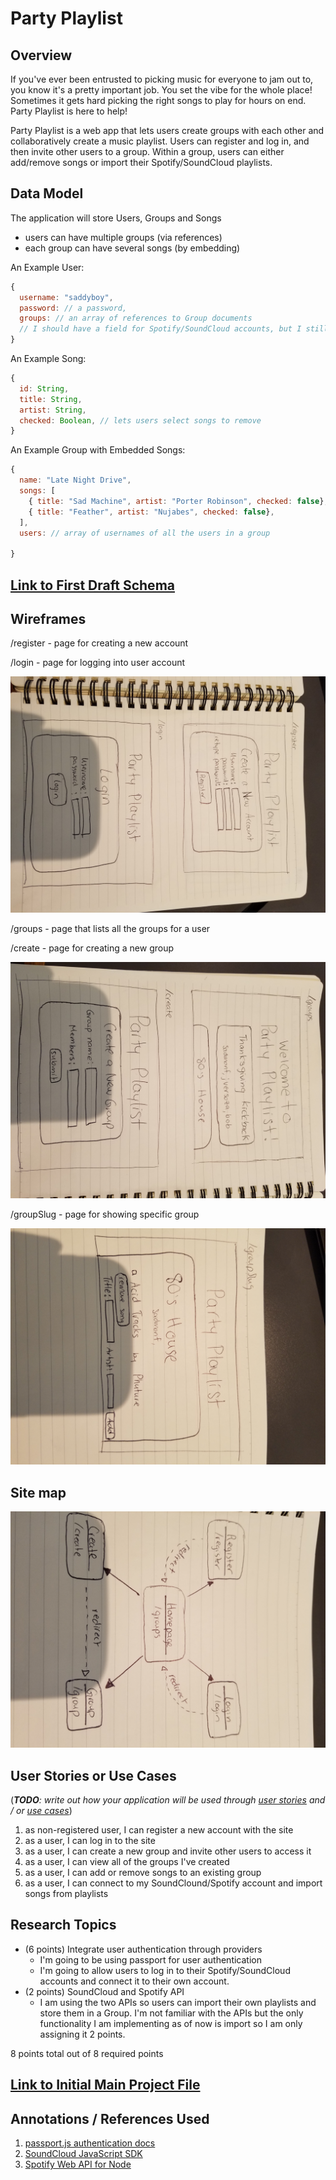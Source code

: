 # Party Playlist 

## Overview

If you've ever been entrusted to picking music for everyone to jam out to, you know it's a pretty important job. You set the vibe for the whole place! Sometimes it gets hard picking the right songs to play for hours on end. Party Playlist is here to help!

Party Playlist is a web app that lets users create groups with each other and collaboratively create a music playlist. Users can register and log in, and then invite other users to a group. Within a group, users can either add/remove songs or import their Spotify/SoundCloud playlists.


## Data Model

The application will store Users, Groups and Songs

* users can have multiple groups (via references)
* each group can have several songs (by embedding)


An Example User:

```javascript
{
  username: "saddyboy",
  password: // a password,
  groups: // an array of references to Group documents
  // I should have a field for Spotify/SoundCloud accounts, but I still need to figure out how to do that
}
```

An Example Song:

```javascript
{
  id: String,
  title: String,
  artist: String,
  checked: Boolean, // lets users select songs to remove
}
```

An Example Group with Embedded Songs:

```javascript
{
  name: "Late Night Drive",
  songs: [
    { title: "Sad Machine", artist: "Porter Robinson", checked: false},
    { title: "Feather", artist: "Nujabes", checked: false},
  ],
  users: // array of usernames of all the users in a group

}
```


## [Link to First Draft Schema](db.js) 

## Wireframes

/register - page for creating a new account

/login - page for logging into user account

![Register and Login](documentation/register_login.jpg)

/groups - page that lists all the groups for a user

/create - page for creating a new group

![View and Create Groups](documentation/group_create.jpg)

/groupSlug - page for showing specific group

![Group Slug](documentation/groupSlug.jpg)

## Site map

![Site Map](documentation/sitemap.jpg)

## User Stories or Use Cases

(___TODO__: write out how your application will be used through [user stories](http://en.wikipedia.org/wiki/User_story#Format) and / or [use cases](https://www.mongodb.com/download-center?jmp=docs&_ga=1.47552679.1838903181.1489282706#previous)_)

1. as non-registered user, I can register a new account with the site
2. as a user, I can log in to the site
3. as a user, I can create a new group and invite other users to access it
4. as a user, I can view all of the groups I've created
5. as a user, I can add or remove songs to an existing group
6. as a user, I can connect to my SoundClound/Spotify account and import songs from playlists

## Research Topics

* (6 points) Integrate user authentication through providers
    * I'm going to be using passport for user authentication
    * I'm going to allow users to log in to their Spotify/SoundCloud accounts and connect it to their own account.
* (2 points) SoundCloud and Spotify API
    * I am using the two APIs so users can import their own playlists and store them in a Group. I'm not familiar with the APIs but the only functionality I am implementing as of now is import so I am only assigning it 2 points.

8 points total out of 8 required points

## [Link to Initial Main Project File](app.js) 

## Annotations / References Used

1. [passport.js authentication docs](http://passportjs.org/docs)
2. [SoundCloud JavaScript SDK](https://developers.soundcloud.com/docs/api/sdks#javascript)
3. [Spotify Web API for Node](https://github.com/thelinmichael/spotify-web-api-node) 